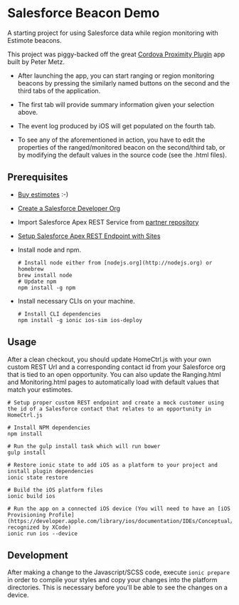 Salesforce Beacon Demo
=====================

A starting project for using Salesforce data while region monitoring with Estimote beacons.

This project was piggy-backed off the great [Cordova Proximity Plugin](https://github.com/petermetz/cordova-plugin-ibeacon) app built by Peter Metz.

* After launching the app, you can start ranging or region monitoring beacons by pressing the similarly named buttons on the
second and the third tabs of the application.

* The first tab will provide summary information given your selection above.
 
* The event log produced by iOS will get populated on the fourth tab.

* To see any of the aforementioned in action, you have to edit the properties of the ranged/monitored beacon on the
second/third tab, or by modifying the default values in the source code (see the .html files).

## Prerequisites

* [Buy estimotes](http://estimote.com/) :-)

* [Create a Salesforce Developer Org](https://developer.salesforce.com/signup)

* Import Salesforce Apex REST Service from [partner repository](https://github.com/scottbcovert/salesforce-beacon-demo-apex)

* [Setup Salesforce Apex REST Endpoint with Sites](http://www.wadewegner.com/2013/03/creating-anonymous-rest-apis-with-salesforce-com/)

* Install node and npm.

    ```
    # Install node either from [nodejs.org](http://nodejs.org) or homebrew
    brew install node
    # Update npm
    npm install -g npm
    ```

* Install necessary CLIs on your machine.
    
    ```
    # Install CLI dependencies
    npm install -g ionic ios-sim ios-deploy
    ```
    
## Usage

After a clean checkout, you should update HomeCtrl.js with your own custom REST Url and a corresponding contact id from your Salesforce org that is tied to an open opportunity. You can also update the Ranging.html and Monitoring.html pages to automatically load with default values that match your estimotes.
    
    # Setup proper custom REST endpoint and create a mock customer using the id of a Salesforce contact that relates to an opportunity in HomeCtrl.js

    # Install NPM dependencies
    npm install
    
    # Run the gulp install task which will run bower
    gulp install
    
    # Restore ionic state to add iOS as a platform to your project and install plugin dependencies
    ionic state restore
    
    # Build the iOS platform files
    ionic build ios

    # Run the app on a connected iOS device (You will need to have an [iOS Provisioning Profile](https://developer.apple.com/library/ios/documentation/IDEs/Conceptual/AppStoreDistributionTutorial/CreatingYourTeamProvisioningProfile/CreatingYourTeamProvisioningProfile.html) recognized by XCode)
    ionic run ios --device
    
## Development

After making a change to the Javascript/SCSS code, execute ``ionic prepare`` in order to compile your styles and copy your changes into the 
platform directories. This is necessary before you'll be able to see the changes on a device.